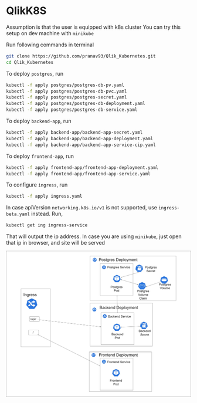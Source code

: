 # QlikK8S

Assumption is that the user is equipped with k8s cluster
You can try this setup on dev machine with `minikube`

Run following commands in terminal

```bash
git clone https://github.com/pranav93/Qlik_Kubernetes.git
cd Qlik_Kubernetes
```

To deploy `postgres`, run

```bash
kubectl -f apply postgres/postgres-db-pv.yaml
kubectl -f apply postgres/postgres-db-pvc.yaml
kubectl -f apply postgres/postgres-secret.yaml
kubectl -f apply postgres/postgres-db-deployment.yaml
kubectl -f apply postgres/postgres-db-service.yaml
```

To deploy `backend-app`, run

```bash
kubectl -f apply backend-app/backend-app-secret.yaml
kubectl -f apply backend-app/backend-app-deployment.yaml
kubectl -f apply backend-app/backend-app-service-cip.yaml
```

To deploy `frontend-app`, run

```bash
kubectl -f apply frontend-app/frontend-app-deployment.yaml
kubectl -f apply frontend-app/frontend-app-service.yaml
```

To configure `ingress`, run

```bash
kubectl -f apply ingress.yaml
```

In case apiVersion `networking.k8s.io/v1` is not supported, use `ingress-beta.yaml` instead.
Run,

```bash
kubectl get ing ingress-service
```

That will output the ip address.
In case you are using `minikube`, just open that ip in browser, and site will be served

![architecture](architecture.jpg)
